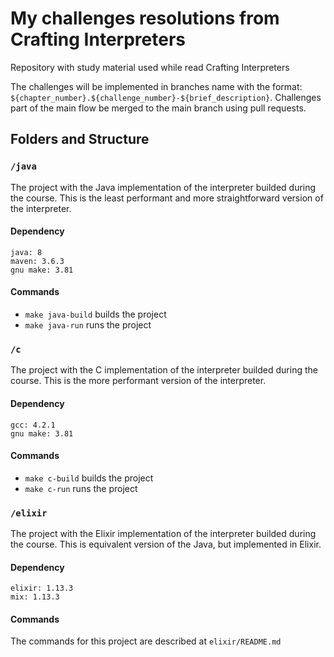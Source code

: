 # My challenges resolutions from Crafting Interpreters

Repository with study material used while read Crafting Interpreters

The challenges will be implemented in branches name with the format: `${chapter_number}.${challenge_number}-${brief_description}`. Challenges part of the main flow be merged to the main branch using pull requests.

## Folders and Structure

### `/java`

The project with the Java implementation of the interpreter builded during the course.
This is the least performant and more straightforward version of the interpreter.

#### Dependency

```
java: 8
maven: 3.6.3
gnu make: 3.81
```

#### Commands

- `make java-build` builds the project
- `make java-run` runs the project

### `/c`

The project with the C implementation of the interpreter builded during the course.
This is the more performant version of the interpreter.

#### Dependency

```
gcc: 4.2.1
gnu make: 3.81
```
#### Commands

- `make c-build` builds the project
- `make c-run` runs the project

### `/elixir`

The project with the Elixir implementation of the interpreter builded during the course.
This is equivalent version of the Java, but implemented in Elixir. 

#### Dependency

```
elixir: 1.13.3 
mix: 1.13.3
```

#### Commands

The commands for this project are described at `elixir/README.md`
